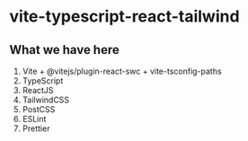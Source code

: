 # vite-typescript-react-tailwind

## What we have here

1. Vite + @vitejs/plugin-react-swc + vite-tsconfig-paths
2. TypeScript
3. ReactJS
4. TailwindCSS
5. PostCSS
6. ESLint
7. Prettier
